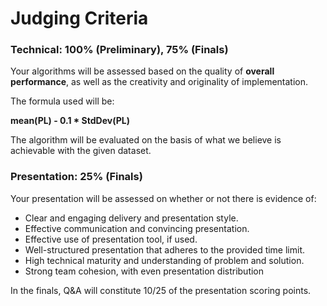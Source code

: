# Judging Criteria

### **Technical: 100% (Preliminary), 75% (Finals)**

Your algorithms will be assessed based on the quality of **overall performance**, as well as the creativity and originality of implementation.

The formula used will be:

**mean(PL) - 0.1 \* StdDev(PL)**

The algorithm will be evaluated on the basis of what we believe is achievable with the given dataset.

[//]: # "Prioritising one metric over all others is inadvisable. However, feel free to create an algorithm that preferences achieving optimal results in one or two metrics as long as there is valid reasoning behind this (e.g. minimise risk at the expense of lower return)."

### **Presentation: 25% (Finals)**

Your presentation will be assessed on whether or not there is evidence of:

- Clear and engaging delivery and presentation style.
- Effective communication and convincing presentation.
- Effective use of presentation tool, if used.
- Well-structured presentation that adheres to the provided time limit.
- High technical maturity and understanding of problem and solution.
- Strong team cohesion, with even presentation distribution

In the finals, Q&A will constitute 10/25 of the presentation scoring points.
